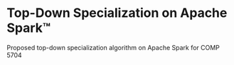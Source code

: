 # Top-Down Specialization on Apache Spark&trade;

Proposed top-down specialization algorithm on Apache Spark for COMP 5704